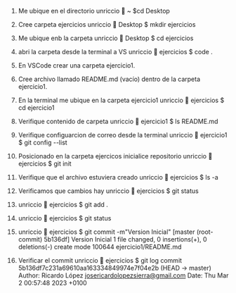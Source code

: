 1. Me ubique en el directorio
unriccio 🦔  ~ $cd Desktop 

2. Cree carpeta ejercicios
unriccio 🦔  Desktop $ mkdir ejercicios

3. Me ubique enb la carpeta
unriccio 🦔  Desktop $ cd ejercicios 

4. abri la carpeta desde la terminal a VS
unriccio 🦔  ejercicios $ code .

5. En VSCode crear una carpeta ejercicio1.

6. Cree archivo llamado README.md (vacío) dentro de la carpeta ejercicio1.

7. En la terminal me ubique en la carpeta ejercicio1
unriccio 🦔  ejercicios $ cd ejercicio1 

8. Verifique contenido de carpeta
unriccio 🦔  ejercicio1 $ ls
README.md


9. Verifique configuarcion de correo desde la terminal
unriccio 🦔  ejercicio1 $ git config --list


10. Posicionado en la carpeta ejercicos inicialice repositorio
unriccio 🦔  ejercicios $ git init

11. Verifique que el archivo estuviera creado
unriccio 🦔  ejercicios $ ls -a

12. Verificamos que cambios hay
unriccio 🦔  ejercicios $ git status

13. unriccio 🦔  ejercicios $ git add .

14. unriccio 🦔  ejercicios $ git status

15. unriccio 🦔  ejercicios $ git commit -m"Version Inicial"
[master (root-commit) 5b136df] Version Inicial
 1 file changed, 0 insertions(+), 0 deletions(-)
 create mode 100644 ejercicio1/README.md

16. Verificar el commit
unriccio 🦔  ejercicios $ git log
commit 5b136df7c231a69610aa163334849974e7f04e2b (HEAD -> master)
Author: Ricardo López <josericardolopezsierra@gmail.com>
Date:   Thu Mar 2 00:57:48 2023 +0100